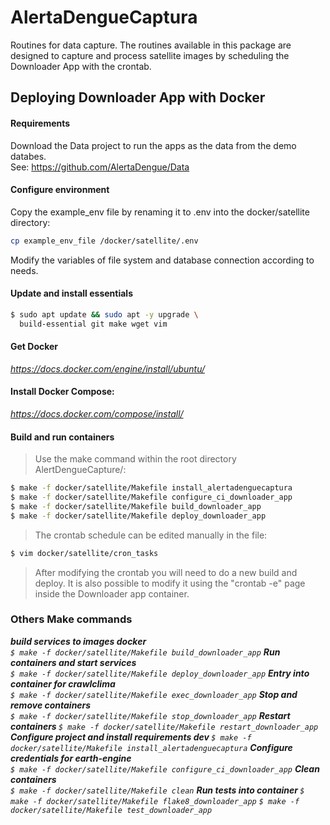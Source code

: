 # AlertaDengueCaptura
Routines for data capture.
The routines available in this package are designed to capture and process satellite images by scheduling the Downloader App with the crontab.

## Deploying Downloader App with Docker

#### Requirements

Download the Data project to run the apps as the data from the demo databes.<br>
See: https://github.com/AlertaDengue/Data

#### Configure environment
Copy the example_env file by renaming it to .env into the docker/satellite directory:
```bash
cp example_env_file /docker/satellite/.env
```
Modify the variables of file system and database connection according to needs.

#### Update and install essentials
```bash
$ sudo apt update && sudo apt -y upgrade \
  build-essential git make wget vim
```
####  Get Docker
*https://docs.docker.com/engine/install/ubuntu/*
#### Install Docker Compose:
*https://docs.docker.com/compose/install/*

#### Build and run containers
> Use the make command within the root directory AlertDengueCapture/:
```bash
$ make -f docker/satellite/Makefile install_alertadenguecaptura
$ make -f docker/satellite/Makefile configure_ci_downloader_app
$ make -f docker/satellite/Makefile build_downloader_app
$ make -f docker/satellite/Makefile deploy_downloader_app
```
> The crontab schedule can be edited manually in the file:
```bash
$ vim docker/satellite/cron_tasks
```
> After modifying the crontab you will need to do a new build and deploy.
> It is also possible to modify it using the "crontab -e" page inside the Downloader app container.

### Others Make commands

<i><i><b> build services to images docker </b></i></br>
``` $ make -f docker/satellite/Makefile build_downloader_app ```
<i><b> Run containers and start services </b></i></br>
``` $ make -f docker/satellite/Makefile deploy_downloader_app ```
<i><b> Entry into container for crawlclima </b></i></br>
``` $ make -f docker/satellite/Makefile exec_downloader_app ```
<i><b>  Stop and remove containers </b></i></br>
``` $ make -f docker/satellite/Makefile stop_downloader_app ```
<i><b> Restart containers </b></i>
``` $ make -f docker/satellite/Makefile restart_downloader_app ```
<i><b> Configure project and install requirements dev </b></i>
``` $ make -f docker/satellite/Makefile install_alertadenguecaptura ```
<i><b> Configure credentials for earth-engine </b></i></br>
``` $ make -f docker/satellite/Makefile configure_ci_downloader_app ```
<i><b> Clean containers </b></i></br>
``` $ make -f docker/satellite/Makefile clean ```
<i><b> Run tests into container </b></i>
``` $ make -f docker/satellite/Makefile flake8_downloader_app ```
``` $ make -f docker/satellite/Makefile test_downloader_app ```
